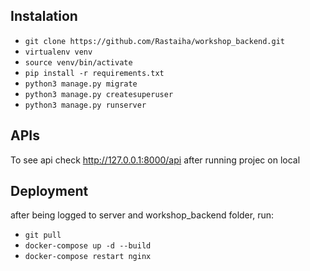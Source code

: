 ## Instalation
- `git clone https://github.com/Rastaiha/workshop_backend.git`
- `virtualenv venv`
- `source venv/bin/activate`
- `pip install -r requirements.txt`
- `python3 manage.py migrate`
- `python3 manage.py createsuperuser`
- `python3 manage.py runserver`

## APIs
To see api check http://127.0.0.1:8000/api after running projec on local
 
## Deployment
after being logged to server and workshop_backend folder, run:
- `git pull`
- `docker-compose up -d --build`
- `docker-compose restart nginx`
